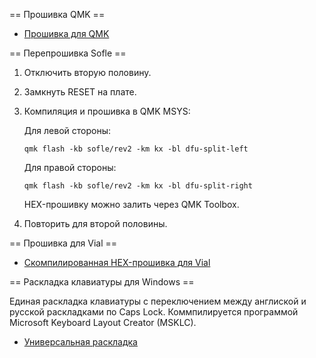 == Прошивка QMK ==

* [Прошивка для QMK](qmk/)


== Перепрошивка Sofle ==

1. Отключить вторую половину.
2. Замкнуть RESET на плате.
3. Компиляция и прошивка в QMK MSYS:

   Для левой стороны:
   ```
   qmk flash -kb sofle/rev2 -km kx -bl dfu-split-left
   ```

   Для правой стороны:
   ```
   qmk flash -kb sofle/rev2 -km kx -bl dfu-split-right
   ```

   HEX-прошивку можно залить через QMK Toolbox.

4. Повторить для второй половины.


== Прошивка для Vial ==

* [Скомпилированная HEX-прошивка для Vial](vial/)


== Раскладка клавиатуры для Windows ==

Единая раскладка клавиатуры с переключением между англиской и русской раскладками по Caps Lock. 
Коммпилируется программой Microsoft Keyboard Layout Creator (MSKLC).

* [Универсальная раскладка](msklc/)
